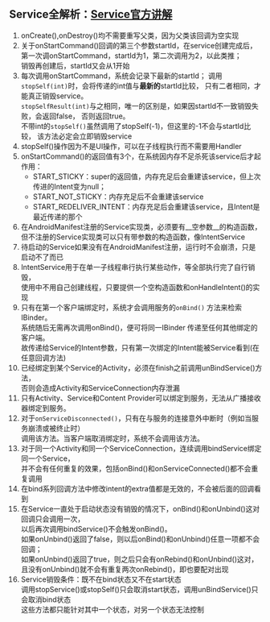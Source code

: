 ## Service全解析：[Service官方讲解](https://developer.android.google.cn/guide/components/services.html)
1. onCreate(),onDestroy()均不需要重写父类，因为父类该回调为空实现
2. 关于onStartCommand()回调的第三个参数startId，在service创建完成后，  
    第一次调onStartCommand，startId为1，第二次调用为2，以此类推；  
    销毁再创建后，startId又会从1开始
3. 每次调用onStartCommand，系统会记录下最新的startId；
    调用`stopSelf(int)`时，会将传递的int值与**最新的**startId比较，
    只有二者相同，才能真正销毁service。  
    `stopSelfResult(int)`与之相同，唯一的区别是，如果因startId不一致销毁失败，会返回false，
    否则返回true。  
    不带int的`stopSelf()`虽然调用了stopSelf(-1)，但这里的-1不会与startId比较，
    该方法必定会立即销毁service
4. stopSelf()操作因为不是UI操作，可以在子线程执行而不需要用Handler
5. onStartCommand()的返回值有3个，在系统因内存不足杀死该service后才起作用：
    - START_STICKY：super的返回值，内存充足后会重建该service，但上次传进的Intent变为null；
    - START_NOT_STICKY：内存充足后不会重建该service
    - START_REDELIVER_INTENT：内存充足后会重建该service，且Intent是最近传递的那个
6. 在AndroidManifest注册的Service实现类，必须要有__空参数__的构造函数，  
    但不注册的Service实现类可以只有带参数的构造函数，像IntentService
7. 待启动的Service如果没有在AndroidManifest注册，运行时不会崩溃，只是启动不了而已
8. IntentService用于在单一子线程串行执行某些动作，等全部执行完了自行销毁，  
    使用中不用自己创建线程，只要提供一个空构造函数和onHandleIntent()的实现
9. 只有在第一个客户端绑定时，系统才会调用服务的`onBind()` 方法来检索 IBinder。  
    系统随后无需再次调用onBind()，便可将同一IBinder 传递至任何其他绑定的客户端。  
    故传递给Service的Intent参数，只有第一次绑定的Intent能被Service看到(在任意回调方法)
10. 已经绑定到某个Service的Activity，必须在finish之前调用unBindService()方法，  
    否则会造成Activity和ServiceConnection内存泄漏
11. 只有Activity、Service和Content Provider可以绑定到服务，无法从广播接收器绑定到服务。
12. 对于`onServiceDisconnected()`，只有在与服务的连接意外中断时（例如当服务崩溃或被终止时）  
    调用该方法。当客户端取消绑定时，系统不会调用该方法。
13. 对于同一个Activity和同一个ServiceConnection，连续调用bindService绑定同一个Service，  
    并不会有任何重复的效果，包括onBind()和onServiceConnected()都不会重复调用
14. 在bind系列回调方法中修改intent的extra值都是无效的，不会被后面的回调看到
15. 在Service一直处于启动状态没有销毁的情况下，onBind()和onUnbind()这对回调只会调用一次，  
    以后再次调用bindService()不会触发onBind()。  
    如果onUnbind()返回了false，则以后onBind()和onUnbind()任意一项都不会回调；  
    如果onUnbind()返回了true，则之后只会有onRebind()和onUnbind()这对，  
    且没有onUnbind()就不会有重复两次onRebind()，即也要配对出现
16. Service销毁条件：既不在bind状态又不在start状态  
    调用stopService()或stopSelf()只会取消start状态，调用unBindService()只会取消bind状态  
    这些方法都只能针对其中一个状态，对另一个状态无法控制

